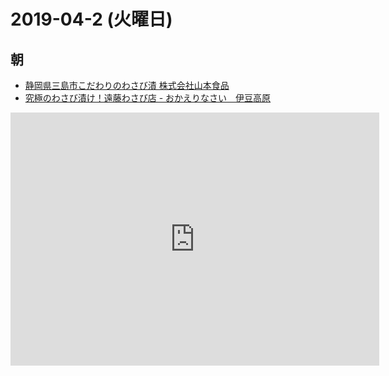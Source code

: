 # 2019-04-2 (火曜日)

## 朝

- [静岡県三島市こだわりのわさび漬 株式会社山本食品](http://www.yamamotofoods.co.jp/)
- [究極のわさび漬け！遠藤わさび店 - おかえりなさい　伊豆高原](http://izuambient.blog72.fc2.com/blog-entry-486.html)

<iframe height='405' width='590' frameborder='0' allowtransparency='true' scrolling='no' src='https://www.strava.com/activities/2258335805/embed/84208cf68f582cc5add42a36507e07bb11ae68a4'></iframe>
